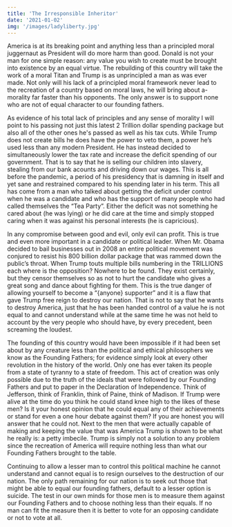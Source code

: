 ```yaml
---
title: 'The Irresponsible Inheritor'
date: '2021-01-02'
img: '/images/ladyliberty.jpg'
---
```



America is at its breaking point and anything less than a principled moral juggernaut as President will do more harm than good. Donald is not your man for one simple reason: any value you wish to create must be brought into existence by an equal virtue. The rebuilding of this country will take the work of a moral Titan and Trump is as unprincipled a man as was ever made. Not only will his lack of a principled moral framework never lead to the recreation of a country based on moral laws, he will bring about a-morality far faster than his opponents. The only answer is to support none who are not of equal character to our founding fathers. 


As evidence of his total lack of principles and any sense of morality I will point to his passing not just this latest 2 Trillion dollar spending package but also all of the other ones he's passed as well as his tax cuts. While Trump does not create bills he does have the power to veto them, a power he’s used less than any modern President. He has instead decided to simultaneously lower the tax rate and increase the deficit spending of our government. That is to say that he is selling our children into slavery, stealing from our bank acounts and driving down our wages. This is all before the pandemic, a period of his presidency that is damning in itself and yet sane and restrained compared to his spending later in his term. This all has come from a man who talked about getting the deficit under control when he was a candidate and who has the support of many people who had called themselves the “Tea Party”. Either the deficit was not something he cared about (he was lying) or he did care at the time and simply stopped caring when it was against his personal interests (he is capricious). 


In any compromise between good and evil, only evil can profit. This is true and even more important in a candidate or political leader. When Mr. Obama decided to bail businesses out in 2008 an entire political movement was conjured to resist his 800 billion dollar package that was rammed down the public’s throat. When Trump touts multiple bills numbering in the TRILLIONS each where is the opposition? Nowhere to be found. They exist certainly, but they censor themselves so as not to hurt the candidate who gives a great song and dance about fighting for them. This is the true danger of allowing yourself to become a “{anyone}  supporter” and it is a flaw that gave Trump free reign to destroy our nation. That is not to say that he wants to destroy America, just that he has been handed control of a value he is not equal to and cannot understand while at the same time he was not held to account by the very people who should have, by every precedent, been screaming the loudest.


The founding of this country would have been impossible if it had been set about by any creature less than the political and ethical philosophers we know as the Founding Fathers; for evidence simply look at every other revolution in the history of the world. Only one has ever taken its people from a state of tyranny to a state of freedom. This act of creation was only possible due to the truth of the ideals that were followed by our Founding Fathers and put to paper in the Declaration of Independence. Think of Jefferson, think of Franklin, think of Paine, think of Madison. If Trump were alive at the time do you think he could stand knee high to the likes of these men? Is it your honest opinion that he could equal any of their achievements or stand for even a one hour debate against them? If you are honest you will answer that he could not. Next to the men that were actually capable of making and keeping the value that was America Trump is shown to be what he really is: a petty imbecile. Trump is simply not a solution to any problem since the recreation of America will require nothing less than what our Founding Fathers brought to the table.


Continuing to allow a lesser man to control this political machine he cannot understand and cannot equal is to resign ourselves to the destruction of our nation. The only path remaining for our nation is to seek out those that might be able to equal our founding fathers, default to a lesser option is suicide. The test in our own minds for those men is to measure them against our Founding Fathers and to choose nothing less than their equals. If no man can fit the measure then it is better to vote for an opposing candidate or not to vote at all.